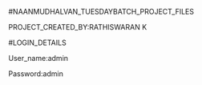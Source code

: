 #NAANMUDHALVAN_TUESDAYBATCH_PROJECT_FILES


PROJECT_CREATED_BY:RATHISWARAN K


#LOGIN_DETAILS


User_name:admin

Password:admin 
